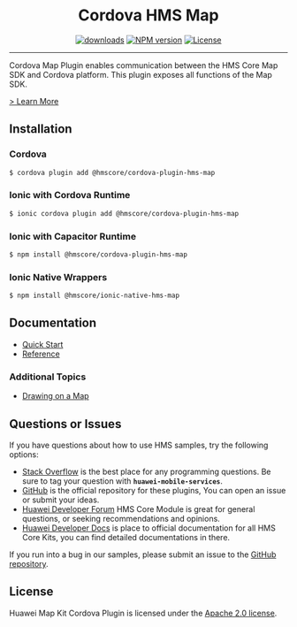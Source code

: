 <p align="center">
  <h1 align="center">Cordova HMS Map</h1>
</p>


<p align="center">
  <a href="https://www.npmjs.com/package/@hmscore/cordova-plugin-hms-map"><img src="https://img.shields.io/npm/dm/@hmscore/cordova-plugin-hms-map?color=%23007EC6&style=for-the-badge" alt="downloads"></a>
  <a href="https://www.npmjs.com/package/@hmscore/cordova-plugin-hms-map"><img src="https://img.shields.io/npm/v/@hmscore/cordova-plugin-hms-map?color=%23ed2a1c&style=for-the-badge" alt="NPM version"></a>
  <a href="./LICENCE"><img src="https://img.shields.io/npm/l/@hmscore/cordova-plugin-hms-map.svg?color=%3bcc62&style=for-the-badge" alt="License"></a>
</p>

----

Cordova Map Plugin enables communication between the HMS Core Map SDK and Cordova platform. This plugin exposes all functions of the Map SDK.

[> Learn More](https://developer.huawei.com/consumer/en/doc/development/HMS-Plugin-Guides/introduction-0000001050329204?ha_source=hms1)

## Installation

### Cordova

```bash
$ cordova plugin add @hmscore/cordova-plugin-hms-map
```

### Ionic with Cordova Runtime

```bash
$ ionic cordova plugin add @hmscore/cordova-plugin-hms-map
```
  
### Ionic with Capacitor Runtime

```bash
$ npm install @hmscore/cordova-plugin-hms-map
```

### Ionic Native Wrappers

```bash
$ npm install @hmscore/ionic-native-hms-map
```

## Documentation

- [Quick Start](https://developer.huawei.com/consumer/en/doc/development/HMS-Plugin-Guides/preparing-dev-0000001050444423?ha_source=hms1)
- [Reference](https://developer.huawei.com/consumer/en/doc/development/HMS-Plugin-References/overview-0000001050443477?ha_source=hms1)

### Additional Topics

- [Drawing on a Map](https://developer.huawei.com/consumer/en/doc/development/HMS-Plugin-Guides/drawing-on-a-map-0000001050444415?ha_source=hms1)

## Questions or Issues

If you have questions about how to use HMS samples, try the following options:

- [Stack Overflow](https://stackoverflow.com/questions/tagged/huawei-mobile-services) is the best place for any programming questions. Be sure to tag your question with **`huawei-mobile-services`**.
- [GitHub](https://github.com/HMS-Core/hms-cordova-plugin) is the official repository for these plugins, You can open an issue or submit your ideas.
- [Huawei Developer Forum](https://forums.developer.huawei.com/forumPortal/en/home?fid=0101187876626530001&ha_source=hms1) HMS Core Module is great for general questions, or seeking recommendations and opinions.
- [Huawei Developer Docs](https://developer.huawei.com/consumer/en/doc/overview/HMS-Core-Plugin?ha_source=hms1) is place to official documentation for all HMS Core Kits, you can find detailed documentations in there.

If you run into a bug in our samples, please submit an issue to the [GitHub repository](https://github.com/HMS-Core/hms-cordova-plugin).

## License

Huawei Map Kit Cordova Plugin is licensed under the [Apache 2.0 license](LICENCE).
